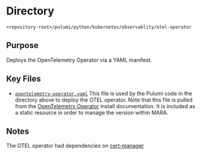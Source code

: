# Directory

`<repository-root>/pulumi/python/kubernetes/observablity/otel-operator`

## Purpose

Deploys the OpenTelemetry Operator via a YAML manifest.

## Key Files

* [`opentelemetry-operator.yaml`](./opentelemetry-operator.yaml) This file is
  used by the Pulumi code in the directory above to deploy the OTEL operator.
  Note that this file is pulled from the
  [OpenTelemetry Operator](https://opentelemetry.io/docs/k8s-operator/) install
  documentation. It is included as a static resource in order to manage the
  version within MARA.

## Notes

The OTEL operator had dependencies on [cert-manager](../../certmgr)

